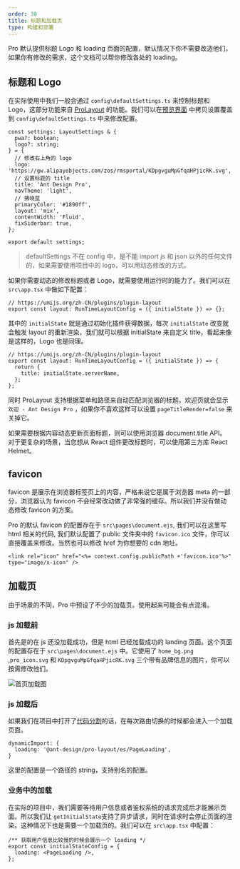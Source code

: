 ```yaml
---
order: 30
title: 标题和加载页
type: 构建和部署
---
```


Pro 默认提供标题 Logo 和 loading 页面的配置，默认情况下你不需要改造他们，如果你有修改的需求，这个文档可以帮你修改各处的 loading。

## 标题和 Logo

在实际使用中我们一般会通过 `config\defaultSettings.ts` 来控制标题和 Logo，这部分功能来自 [ProLayout](https://procomponents.ant.design/components/layout) 的功能。我们可以在[预览界面](https://preview.pro.ant.design/) 中拷贝设置覆盖到 `config\defaultSettings.ts` 中来修改配置。

```tsx
const settings: LayoutSettings & {
  pwa?: boolean;
  logo?: string;
} = {
  // 修改右上角的 logo
  logo: 'https://gw.alipayobjects.com/zos/rmsportal/KDpgvguMpGfqaHPjicRK.svg',
  // 设置标题的 title
  title: 'Ant Design Pro',
  navTheme: 'light',
  // 拂晓蓝
  primaryColor: '#1890ff',
  layout: 'mix',
  contentWidth: 'Fluid',
  fixSiderbar: true,
};

export default settings;
```

> defaultSettings 不在 config 中，是不能 import js 和 json 以外的任何文件的，如果需要使用项目中的 logo，可以用动态修改的方式。

如果你需要动态的修改标题或者 Logo，就需要使用运行时的能力了。我们可以在 `src\app.tsx` 中做如下配置：

```tsx
// https://umijs.org/zh-CN/plugins/plugin-layout
export const layout: RunTimeLayoutConfig = ({ initialState }) => {};
```

其中的 `initialState` 就是通过初始化插件获得数据，每次 `initialState` 改变就会触发 layout 的重新渲染，我们就可以根据 initialState 来自定义 title，看起来像是这样的，Logo 也是同理。

```tsx
// https://umijs.org/zh-CN/plugins/plugin-layout
export const layout: RunTimeLayoutConfig = ({ initialState }) => {
  return {
    title: initialState.serverName,
  };
};
```

同时 ProLayout 支持根据菜单和路径来自动匹配浏览器的标题。欢迎页就会显示 `欢迎 - Ant Design Pro` ，如果你不喜欢这样可以设置 `pageTitleRender=false` 来关掉它。

如果需要根据内容动态更新页面标题，则可以使用浏览器 document.title API。 对于更复杂的场景，当您想从 React 组件更改标题时，可以使用第三方库 React Helmet。

## favicon

favicon 是展示在浏览器标签页上的内容，严格来说它是属于浏览器 meta 的一部分，浏览器认为 favicon 不会经常改动做了非常强的缓存。所以我们并没有做动态修改 favicon 的方案。

Pro 的默认 favicon 的配置存在于 `src\pages\document.ejs`, 我们可以在这里写 html 相关的代码, 我们默认配置了 public 文件夹中的 `favicon.ico` 文件，你可以直接覆盖来修改。当然也可以修改 href 为你想要的 cdn 地址。

```tsx
<link rel="icon" href="<%= context.config.publicPath +'favicon.ico'%>" type="image/x-icon" />
```

## 加载页

由于场景的不同，Pro 中预设了不少的加载页。使用起来可能会有点混淆。

### js 加载前

首先是的在 js 还没加载成功，但是 html 已经加载成功的 landing 页面。这个页面的配置存在于 `src\pages\document.ejs` 中。它使用了 `home_bg.png` ,`pro_icon.svg` 和 `KDpgvguMpGfqaHPjicRK.svg` 三个带有品牌信息的图片，你可以按需修改他们。

![首页加载图](https://gw.alipayobjects.com/zos/antfincdn/xp9h2lyw8d/500D5525-C5A4-4ce8-9CB3-B76D14B50B98.png)

### js 加载后

如果我们在项目中打开了[代码分割](https://umijs.org/zh-CN/config#dynamicimport)的话，在每次路由切换的时候都会进入一个加载页面。

```tsx
dynamicImport: {
  loading: '@ant-design/pro-layout/es/PageLoading',
}
```

这里的配置是一个路径的 string，支持别名的配置。

### 业务中的加载

在实际的项目中，我们需要等待用户信息或者鉴权系统的请求完成后才能展示页面。所以我们让 `getInitialState`支持了异步请求，同时在请求时会停止页面的渲染。这种情况下也是需要一个加载页的。我们可以在 `src\app.tsx` 中配置：

```tsx
/** 获取用户信息比较慢的时候会展示一个 loading */
export const initialStateConfig = {
  loading: <PageLoading />,
};
```
